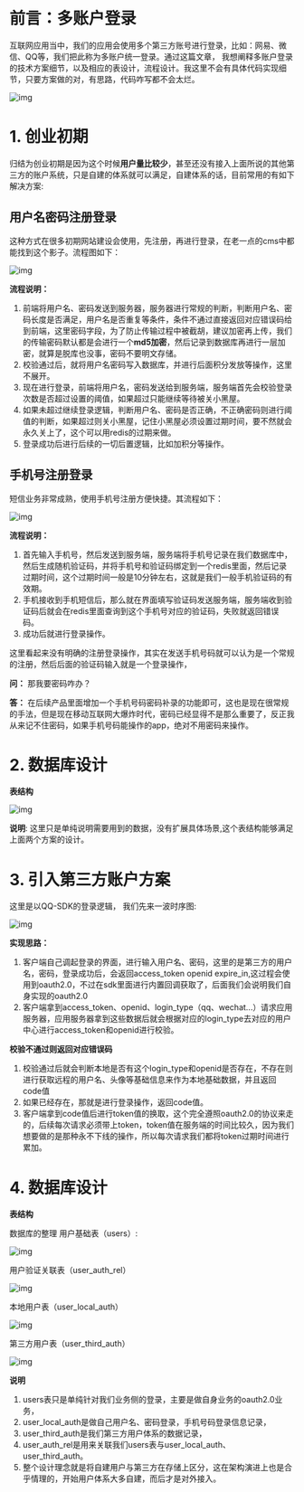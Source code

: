 # 前言：多账户登录

互联网应用当中，我们的应用会使用多个第三方账号进行登录，比如：网易、微信、QQ等，我们把此称为多账户统一登录。通过这篇文章， 我想阐释多账户登录的技术方案细节，以及相应的表设计，流程设计。我这里不会有具体代码实现细节，只要方案做的对，有思路，代码咋写都不会太烂。

![img](https://mmbiz.qpic.cn/mmbiz_jpg/6mychickmupUO60pkpE18hs7cdcxIMNdRq9dkPXN5VP5KBkZHrX1yQEic9mK1ViamFibU69v8d4QWoO09d8wRF32og/640?wx_fmt=jpeg&tp=webp&wxfrom=5&wx_lazy=1&wx_co=1)

# 1. 创业初期

归结为创业初期是因为这个时候**用户量比较少**，甚至还没有接入上面所说的其他第三方的账户系统，只是自建的体系就可以满足，自建体系的话，目前常用的有如下解决方案:

## 用户名密码注册登录

这种方式在很多初期网站建设会使用，先注册，再进行登录，在老一点的cms中都能找到这个影子。流程图如下：

![img](https://mmbiz.qpic.cn/mmbiz_jpg/6mychickmupUO60pkpE18hs7cdcxIMNdRiaic0glkSl52ZojSU8uvKBRUQjLgjpKicicKxpWtU8RGdZhrVP5iaBtR54g/640?wx_fmt=jpeg&tp=webp&wxfrom=5&wx_lazy=1&wx_co=1)

**流程说明：**

1. 前端将用户名、密码发送到服务器，服务器进行常规的判断，判断用户名、密码长度是否满足，用户名是否重复等条件，条件不通过直接返回对应错误码给到前端，这里密码字段，为了防止传输过程中被截胡，建议加密再上传，我们的传输密码默认都是会进行一个**md5加密**，然后记录到数据库再进行一层加密，就算是脱库也没事，密码不要明文存储。
2. 校验通过后，就将用户名密码写入数据库，并进行后面积分发放等操作，这里不展开。
3. 现在进行登录，前端将用户名，密码发送给到服务端，服务端首先会校验登录次数是否超过设置的阈值，如果超过只能继续等待被关小黑屋。
4. 如果未超过继续登录逻辑，判断用户名、密码是否正确，不正确密码则进行阈值的判断，如果超过则关小黑屋，记住小黑屋必须设置过期时间，要不然就会永久关上了，这个可以用redis的过期来做。
5. 登录成功后进行后续的一切后置逻辑，比如加积分等操作。

## 手机号注册登录

短信业务非常成熟，使用手机号注册方便快捷。其流程如下：

![img](https://mmbiz.qpic.cn/mmbiz_png/6mychickmupUO60pkpE18hs7cdcxIMNdRlibcpJB5rL0dtZQXLJ3OQZTEqQFTNE4xia99qicMianianOOBm0GMRwJsMw/640?wx_fmt=png&tp=webp&wxfrom=5&wx_lazy=1&wx_co=1)

**流程说明：**

1. 首先输入手机号，然后发送到服务端，服务端将手机号记录在我们数据库中，然后生成随机验证码，并将手机号和验证码绑定到一个redis里面，然后记录过期时间，这个过期时间一般是10分钟左右，这就是我们一般手机验证码的有效期。
2. 手机接收到手机短信后，那么就在界面填写验证码发送服务端，服务端收到验证码后就会在redis里面查询到这个手机号对应的验证码，失败就返回错误码。
3. 成功后就进行登录操作。

这里看起来没有明确的注册登录操作，其实在发送手机号码就可以认为是一个常规的注册，然后后面的验证码输入就是一个登录操作，

**问：** 那我要密码咋办？

**答：** 在后续产品里面增加一个手机号码密码补录的功能即可，这也是现在很常规的手法，但是现在移动互联网大爆炸时代，密码已经显得不是那么重要了，反正我从来记不住密码，如果手机号码能操作的app，绝对不用密码来操作。

# 2. 数据库设计

**表结构**

![img](https://mmbiz.qpic.cn/mmbiz_png/6mychickmupUO60pkpE18hs7cdcxIMNdROYp7ubjvbnDVUG9ON54InQvicml3znauNLYNDJgMpN6JwEEv4lA15Iw/640?wx_fmt=png&tp=webp&wxfrom=5&wx_lazy=1&wx_co=1)

**说明**: 这里只是单纯说明需要用到的数据，没有扩展具体场景,这个表结构能够满足上面两个方案的设计。

# 3. 引入第三方账户方案

这里是以QQ-SDK的登录逻辑， 我们先来一波时序图:

![img](https://mmbiz.qpic.cn/mmbiz_jpg/6mychickmupUO60pkpE18hs7cdcxIMNdRg5ia2IDy5GQQ6icyGhA694YupzBCDoxHwZ6HKJrvZrsZTnKLKktrtKmg/640?wx_fmt=jpeg&tp=webp&wxfrom=5&wx_lazy=1&wx_co=1)

**实现思路：**

1. 客户端自己调起登录的界面，进行输入用户名、密码，这里的是第三方的用户名，密码，登录成功后，会返回access_token openid expire_in,这过程会使用到oauth2.0，不过在sdk里面进行内置回调获取了，后面我们会说明我们自身实现的oauth2.0
2. 客户端拿到access_token、openid、login_type（qq、wechat...）请求应用服务器，应用服务器拿到这些数据后就会根据对应的login_type去对应的用户中心进行access_token和openid进行校验。

**校验不通过则返回对应错误码**

1. 校验通过后就会判断本地是否有这个login_type和openid是否存在，不存在则进行获取远程的用户名、头像等基础信息来作为本地基础数据，并且返回code值
2. 如果已经存在，那就是进行登录操作，返回code值。
3. 客户端拿到code值后进行token值的换取，这个完全遵照oauth2.0的协议来走的，后续每次请求必须带上token，token值在服务端的时间比较久，因为我们想要做的是那种永不下线的操作，所以每次请求我们都将token过期时间进行累加。

# 4. 数据库设计

**表结构**

数据库的整理 用户基础表（users）:

![img](https://mmbiz.qpic.cn/mmbiz_png/6mychickmupUO60pkpE18hs7cdcxIMNdRpjicetMgV6ETkh0vXnHpV2IPiaIiaI9dAk0Eo7S6blGQ2Uu5twWPMEdxg/640?wx_fmt=png&tp=webp&wxfrom=5&wx_lazy=1&wx_co=1)

用户验证关联表（user_auth_rel）

![img](https://mmbiz.qpic.cn/mmbiz_png/6mychickmupUO60pkpE18hs7cdcxIMNdR44QVAPlo0T1ibLYpsibdjyWU3ccUfbL15lthcwcTBTdSyVn534VFsNgA/640?wx_fmt=png&tp=webp&wxfrom=5&wx_lazy=1&wx_co=1)

本地用户表（user_local_auth）

![img](https://mmbiz.qpic.cn/mmbiz_png/6mychickmupUO60pkpE18hs7cdcxIMNdR0br9IcH7USOqKPnbHVG1EgFj5mQgMPU9dOvTK8e6tb9l1ldc1mP8tA/640?wx_fmt=png&tp=webp&wxfrom=5&wx_lazy=1&wx_co=1)

第三方用户表（user_third_auth）

![img](https://mmbiz.qpic.cn/mmbiz_png/6mychickmupUO60pkpE18hs7cdcxIMNdRk37guxYSY9MCwSEGbnG7aoHW8aWL1ekZZcpVvysiaqAbnwwMIYnABKQ/640?wx_fmt=png&tp=webp&wxfrom=5&wx_lazy=1&wx_co=1)

**说明**

1. users表只是单纯针对我们业务侧的登录，主要是做自身业务的oauth2.0业务，
2. user_local_auth是做自己用户名、密码登录，手机号码登录信息记录，
3. user_third_auth是我们第三方用户体系的数据记录，
4. user_auth_rel是用来关联我们users表与user_local_auth、user_third_auth。
5. 整个设计理念就是将自建用户与第三方在存储上区分，这在架构演进上也是合乎情理的，开始用户体系大多自建，而后才是对外接入。